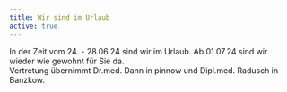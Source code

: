 ```yaml
---
title: Wir sind im Urlaub
active: true
---
```


In der Zeit vom 24. - 28.06.24 sind wir im Urlaub. Ab 01.07.24 sind wir wieder wie gewohnt für Sie da. <br> Vertretung übernimmt Dr.med. Dann in pinnow und Dipl.med. Radusch in Banzkow. 
